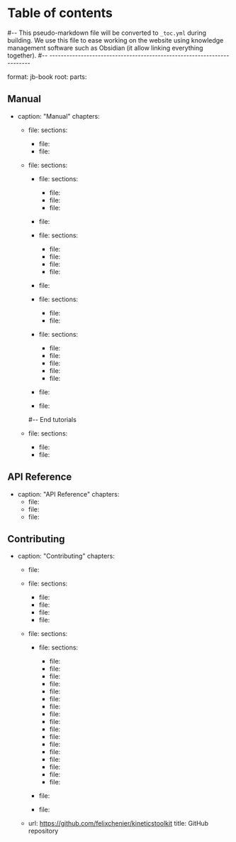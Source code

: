 # Table of contents
#-- This pseudo-markdown file will be converted to `_toc.yml` during building. We use this file to ease working on the website using knowledge management software such as Obsidian (it allow linking everything together).
#-- -----------------------------------------------------------------------

format: jb-book
root: [](index.md)
parts:

## Manual
  - caption: "Manual"
    chapters:

      - file: [](ktk_getting_started.md)
        sections:

          - file: [](getting_started_python.md)
          - file: [](ktk_installing.md)

      - file: [](tutorials.md)
        sections:

          - file: [](timeseries.md)
            sections:
              - file: [](timeseries_basics.md)
              - file: [](timeseries_manipulating.md)
              - file: [](timeseries_dataframes.md)

          - file: [](loadsave.md)

          - file: [](filters.md)
            sections:
              - file: [](filters_butter.md)
              - file: [](filters_smooth.md)
              - file: [](filters_savgol.md)
              - file: [](filters_median.md)

          - file: [](cycles.md)

          - file: [](geometry.md)
            sections:
              - file: [](geometry_basics.md)
              - file: [](geometry_dimension_conventions.md)

          - file: [](kinematics.md)
            sections:
              - file: [](kinematics_load_visualize.md)
              - file: [](kinematics_joint_angles.md)
              - file: [](kinematics_reconstructing_occluded_markers.md)
              - file: [](kinematics_reconstructing_removed_markers.md)
              - file: [](kinematics_reconstructing_probed_points.md)

          - file: [](pushrimkinetics.md)

          - file: [](ktk_conventions.md)

        #-- End tutorials

      - file: [](ktk_in_depth.md)
        sections:
          - file: [](ktk_lab_mode.md)
          - file: [](ktk_release_notes.md)

## API Reference
  - caption: "API Reference"
    chapters:
      - file: [](api_classes.md)
      - file: [](api_functions.md)
      - file: [](api_modules.md)

## Contributing
  - caption: "Contributing"
    chapters:

      - file: [](ktk_citing.md)

      - file: [](dev_contributing.md)
        sections:
          - file: [](dev_rules.md)
          - file: [](dev_code_of_conduct.md)
          - file: [](dev_installing_from_github.md)
          - file: [](dev_coding_style.md)

      - file: [](dev_tutorials.md)
        sections:

          - file: [](python.md)
            sections:
              - file: [](python_installing.md)
              - file: [](python_using_spyder.md)
              - file: [](python_simple_operations.md)
              - file: [](python_strings.md)
              - file: [](python_comments_and_docstrings.md)
              - file: [](python_functions.md)
              - file: [](python_conditions.md)
              - file: [](python_lists.md)
              - file: [](python_while.md)
              - file: [](python_for.md)
              - file: [](python_dicts.md)
              - file: [](python_more_advanced.md)
              - file: [](python_integration_exercises.md)
              - file: [](python_external_tutorials.md)
              - file: [](numpy.md)
              - file: [](matplotlib.md)
              - file: [](pandas.md)
    
          - file: [](dev_anthropometrics.md)
          - file: [](dev_inversedynamics.md)

      - url: https://github.com/felixchenier/kineticstoolkit
        title: GitHub repository
